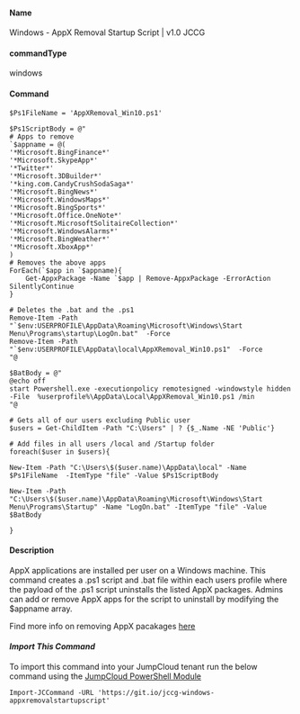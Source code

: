 #### Name

Windows - AppX Removal Startup Script | v1.0 JCCG

#### commandType

windows

#### Command

```
$Ps1FileName = 'AppXRemoval_Win10.ps1'

$Ps1ScriptBody = @"
# Apps to remove
`$appname = @(
'*Microsoft.BingFinance*'
'*Microsoft.SkypeApp*'
'*Twitter*'
'*Microsoft.3DBuilder*'
'*king.com.CandyCrushSodaSaga*'
'*Microsoft.BingNews*'
'*Microsoft.WindowsMaps*'
'*Microsoft.BingSports*'
'*Microsoft.Office.OneNote*'
'*Microsoft.MicrosoftSolitaireCollection*'
'*Microsoft.WindowsAlarms*'
'*Microsoft.BingWeather*'
'*Microsoft.XboxApp*'
)
# Removes the above apps
ForEach(`$app in `$appname){
    Get-AppxPackage -Name `$app | Remove-AppxPackage -ErrorAction SilentlyContinue
}

# Deletes the .bat and the .ps1  
Remove-Item -Path "`$env:USERPROFILE\AppData\Roaming\Microsoft\Windows\Start Menu\Programs\startup\LogOn.bat"  -Force
Remove-Item -Path "`$env:USERPROFILE\AppData\local\AppXRemoval_Win10.ps1"  -Force
"@

$BatBody = @" 
@echo off
start Powershell.exe -executionpolicy remotesigned -windowstyle hidden -File  %userprofile%\AppData\Local\AppXRemoval_Win10.ps1 /min
"@

# Gets all of our users excluding Public user
$users = Get-ChildItem -Path "C:\Users" | ? {$_.Name -NE 'Public'} 

# Add files in all users /local and /Startup folder
foreach($user in $users){

New-Item -Path "C:\Users\$($user.name)\AppData\local" -Name $Ps1FileName  -ItemType "file" -Value $Ps1ScriptBody 

New-Item -Path "C:\Users\$($user.name)\AppData\Roaming\Microsoft\Windows\Start Menu\Programs\Startup" -Name "LogOn.bat" -ItemType "file" -Value $BatBody

}
```

#### Description

AppX applications are installed per user on a Windows machine. This command creates a .ps1 script and .bat file within each users profile where the payload of the .ps1 script uninstalls the listed AppX packages. Admins can add or remove AppX apps for the script to uninstall by modifying the $appname array.

Find more info on removing AppX pacakages [here](https://www.pdq.com/blog/remove-appx-packages/#)

#### *Import This Command*

To import this command into your JumpCloud tenant run the below command using the [JumpCloud PowerShell Module](https://github.com/TheJumpCloud/support/wiki/Installing-the-JumpCloud-PowerShell-Module)

```
Import-JCCommand -URL 'https://git.io/jccg-windows-appxremovalstartupscript'
```
